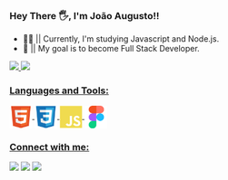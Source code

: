 ### Hey There 🖐️, I'm João Augusto!!
- 👨‍💻 || Currently, I'm studying Javascript and Node.js.
- 🎯 || My goal is to become Full Stack Developer.
<div align="left">
  <a href="https://github.com/augustodevjs">
  <img height="100em" src="https://github-readme-stats.vercel.app/api?username=augustodevjs&show_icons=true&theme=github_dark&include_all_commits=true&count_private=true"/>
  <img height="100em" src="https://github-readme-stats.vercel.app/api/top-langs/?username=augustodevjs&layout=compact&langs_count=7&theme=github_dark"/>
</div>
  
  ### Languages and Tools:
<div style="display: inline_block">
  <img align="center" alt="augusto-HTML" height="40" width="40" src="https://raw.githubusercontent.com/devicons/devicon/master/icons/html5/html5-original.svg">
  <img align="center" alt="augusto-CSS" height="40" width="40" src="https://raw.githubusercontent.com/devicons/devicon/master/icons/css3/css3-original.svg">
  <img align="center" alt="augusto-Js" height="40" width="40" src="https://raw.githubusercontent.com/devicons/devicon/master/icons/javascript/javascript-plain.svg">
  <img align="center" alt="augusto-Figma" height="40" width="40" src="https://raw.githubusercontent.com/devicons/devicon/master/icons/figma/figma-original.svg">
</div>
  
   ### Connect with me:

 <div> 
  <a href="https://www.instagram.com/joao_augusto_001/" target="_blank"><img src="https://img.shields.io/badge/-Instagram-%23E4405F?style=for-the-badge&logo=instagram&logoColor=white" target="_blank"></a>
   <a href="https://www.linkedin.com/in/jo%C3%A3o-augusto-383b3b21a/" target="_blank"><img src="https://img.shields.io/badge/-LinkedIn-%230077B5?style=for-the-badge&logo=linkedin&logoColor=white" target="_blank"></a>
  <a href = "mailto:joaoaugustojob99@gmail.com"><img src="https://img.shields.io/badge/-Gmail-%23333?style=for-the-badge&logo=gmail&logoColor=white" target="_blank"></a>
   <p align="left">
</p>
</div>


